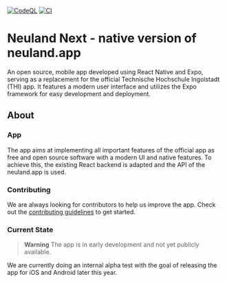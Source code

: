[![CodeQL](https://github.com/neuland-ingolstadt/neuland.app-native/actions/workflows/codeql-analysis.yml/badge.svg)](https://github.com/neuland-ingolstadt/neuland.app-native/actions/workflows/codeql-analysis.yml)
[![CI](https://github.com/neuland-ingolstadt/neuland.app-native/actions/workflows/lint.yml/badge.svg)](https://github.com/neuland-ingolstadt/neuland.app-native/actions/workflows/lint.yml)

# Neuland Next - native version of neuland.app

An open source, mobile app developed using React Native and Expo, serving as a replacement for the official Technische Hochschule Ingolstadt (THI) app.
It features a modern user interface and utilizes the Expo framework for easy development and deployment.

## About

### App

The app aims at implementing all important features of the official app as free and open source software with a modern UI and native features.
To achieve this, the existing React backend is adapted and the API of the neuland.app is used.

### Contributing

We are always looking for contributors to help us improve the app.
Check out the [contributing guidelines](.github/CONTRIBUTING.md) to get started.

### Current State

> **Warning**
> The app is in early development and not yet publicly available.

We are currently doing an internal alpha test with the goal of releasing the app for iOS and Android later this year.
